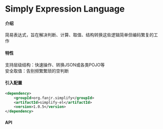 # Simply Expression Language

#### 介绍
简易表达式，旨在解决判断、计算、取值、结构转换这些逻辑简单但编码繁复的工作

#### 特性
支持层级结构：快速操作、转换JSON或各类POJO等<br>
安全取值：告别频繁繁琐的空判断


#### 引入配置
```xml
<dependency>
    <groupId>org.fanjr.simplify</groupId>
    <artifactId>simplify-el</artifactId>
    <version>1.0.5</version>
</dependency>
```

#### API
```java


```